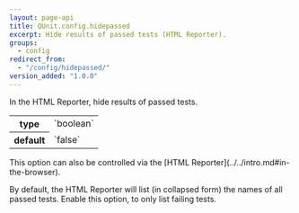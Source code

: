 ```yaml
---
layout: page-api
title: QUnit.config.hidepassed
excerpt: Hide results of passed tests (HTML Reporter).
groups:
  - config
redirect_from:
  - "/config/hidepassed/"
version_added: "1.0.0"
---
```


In the HTML Reporter, hide results of passed tests.

<table>
<tr>
  <th>type</th>
  <td markdown="span">`boolean`</td>
</tr>
<tr>
  <th>default</th>
  <td markdown="span">`false`</td>
</tr>
</table>

<p class="note" markdown="1">This option can also be controlled via the [HTML Reporter](../../intro.md#in-the-browser).</p>

By default, the HTML Reporter will list (in collapsed form) the names of all passed tests. Enable this option, to only list failing tests.
